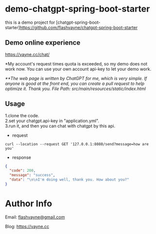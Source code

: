 # demo-chatgpt-spring-boot-starter

this is a demo project for [chatgpt-spring-boot-starter]https://github.com/flashvayne/chatgpt-spring-boot-starter

## Demo online experience
https://vayne.cc/chat/

*My account's request times quota is exceeded, so my demo does not work now.
You can use your own account api-key to let your demo work.  

<i>**The web page is written by ChatGPT for me, which is very simple. If anyone is good at the front end, you can create a pull request to help optimize it. Thank you.
File Path: src/main/resources/static/index.html</i>
## Usage
1.clone the code.  
2.set your chatgpt.api-key in "application.yml".  
3.run it, and then you can chat with chatgpt by this api.

+ request
```shell
curl --location --request GET '127.0.0.1:8080/send?message=how are you'
```

+ response
```json
{
  "code": 200,
  "message": "success",
  "data": "\n\nI'm doing well, thank you. How about you?"
}
```

# Author Info
Email: flashvayne@gmail.com

Blog: https://vayne.cc